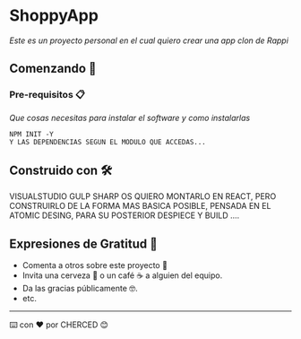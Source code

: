 # ShoppyApp 

_Este es un proyecto personal en el cual quiero crear una app clon de Rappi_

## Comenzando 🚀

### Pre-requisitos 📋

_Que cosas necesitas para instalar el software y como instalarlas_

```
NPM INIT -Y 
Y LAS DEPENDENCIAS SEGUN EL MODULO QUE ACCEDAS...

```

## Construido con 🛠️

VISUALSTUDIO
GULP
SHARP
OS
QUIERO MONTARLO EN REACT, PERO CONSTRUIRLO DE LA FORMA MAS BASICA POSIBLE, PENSADA EN EL ATOMIC DESING, PARA SU POSTERIOR DESPIECE Y BUILD
....

## Expresiones de Gratitud 🎁

* Comenta a otros sobre este proyecto 📢
* Invita una cerveza 🍺 o un café ☕ a alguien del equipo. 
* Da las gracias públicamente 🤓.
* etc.



---
⌨️ con ❤️ por CHERCED 😊
